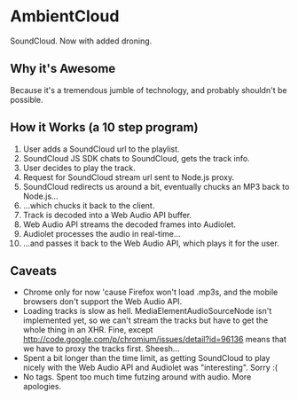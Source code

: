 AmbientCloud
============

SoundCloud.  Now with added droning.

Why it's Awesome
----------------
Because it's a tremendous jumble of technology, and probably shouldn't be possible.

How it Works (a 10 step program)
--------------------------------

1) User adds a SoundCloud url to the playlist.
2) SoundCloud JS SDK chats to SoundCloud, gets the track info.
3) User decides to play the track.
4) Request for SoundCloud stream url sent to Node.js proxy.
5) SoundCloud redirects us around a bit, eventually chucks an MP3 back to Node.js...
6) ...which chucks it back to the client.
7) Track is decoded into a Web Audio API buffer.
8) Web Audio API streams the decoded frames into Audiolet.
9) Audiolet processes the audio in real-time...
10) ...and passes it back to the Web Audio API, which plays it for the user.

Caveats
-------
* Chrome only for now 'cause Firefox won't load .mp3s, and the mobile browsers don't support the Web Audio API.
* Loading tracks is slow as hell.  MediaElementAudioSourceNode isn't implemented yet, so we can't stream the tracks but have to get the whole thing in an XHR.  Fine, except http://code.google.com/p/chromium/issues/detail?id=96136 means that we have to proxy the tracks first.  Sheesh...
* Spent a bit longer than the time limit, as getting SoundCloud to play nicely with the Web Audio API and Audiolet was "interesting".  Sorry :(
* No tags.  Spent too much time futzing around with audio.  More apologies.

